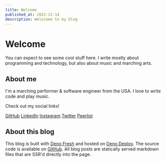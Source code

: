```yaml
---
title: Welcome
published_at: 2022-11-14
description: Welocome to my blog
---
```


# Welcome

You can expect to see some cool stuff here.
I write mostly about programming and technology, but also about music and marching arts.

## About me

I'm a marching performer & software engineer from the USA. I love to write code and play music.

Check out my social links!

[GitHub](https://github.com/gutenfries)
[LinkedIn](https://www.linkedin.com/in/gutenfries/)
[Instagram](https://www.instagram.com/gutenfries/)
[Twitter](https://twitter.com/gutenfries)
[Peerlist](https://peerlist.io/gutenfries)

## About this blog

This blog is built with [Deno Fresh](https://fresh.deno.dev/) and hosted on [Deno Deploy](https://deno.com/deploy). The source code is available on [GitHub](https://github.com/gutenfries/gutenfries.deno.dev/). All blog posts are statically served markdown files that are SSR'd directly into the page.
